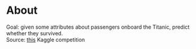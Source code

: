 # About
Goal: given some attributes about passengers onboard the Titanic, predict whether they survived. <br>
Source: <a href="https://www.kaggle.com/competitions/titanic/data">this</a> Kaggle competition